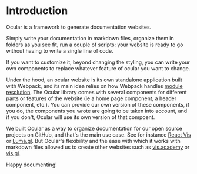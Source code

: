 # Introduction

Ocular is a framework to generate documentation websites. 

Simply write your documentation in markdown files, organize them in folders as you see fit, run a couple of scripts: your website is ready to go without having to write a single line of code.

If you want to customize it, beyond changing the styling, you can write your own components to replace whatever feature of ocular you want to change. 

Under the hood, an ocular website is its own standalone application built with Webpack, and its main idea relies on how Webpack handles [module resolution](https://webpack.js.org/concepts/module-resolution/). The Ocular library comes with several components for different parts or features of the website (ie a home page component, a header component, etc.). You can provide our own version of these components, if you do, the components you wrote are going to be taken into account, and if you don't, Ocular will use its own version of that compoent. 

We built Ocular as a way to organize documentation for our open source projects on GitHub, and that's the main use case. See for instance [React Vis](https://uber.github.io/react-vis/documentation/welcome-to-react-vis) or [Luma.gl](luma.gl). But Ocular's flexibility and the ease with which it works with markdown files allowed us to create other websites such as [vis.academy](http://vis.academy) or [vis.gl](http://vis.gl). 

Happy documenting!

